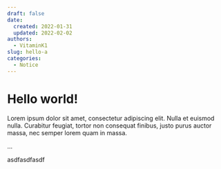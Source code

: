 ```yaml
---
draft: false
date: 
  created: 2022-01-31
  updated: 2022-02-02
authors:
  - VitaminK1
slug: hello-a
categories:
  - Notice
---
```


# Hello world!

Lorem ipsum dolor sit amet, consectetur adipiscing elit. Nulla et euismod
nulla. Curabitur feugiat, tortor non consequat finibus, justo purus auctor
massa, nec semper lorem quam in massa.

<!-- more -->
...

asdfasdfasdf